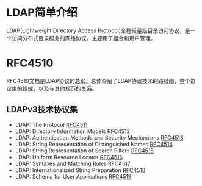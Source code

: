 # LDAP简单介绍

LDAP(Lightweight Directory Access Protocol)全程轻量级目录访问协议，是一个访问分布式目录服务的网络协议。主要用于组合和用户管理。

# RFC4510

RFC4510文档是LDAP协议的总纲。总体介绍了LDAP协议技术的路线图，整个协议集的组成，以及与其他规范的关系。

## LDAPv3技术协议集

- LDAP: The Protocol [RFC4511](1_RFC4511.md)
- LDAP: Directory Information Models [RFC4512](2_RFC4512.md)
- LDAP: Authentication Methods and Security Mechanisms [RFC4513](3_RFC4513.md)
- LDAP: String Representation of Distinguished Names [RFC4514](4_RFC4514.md)
- LDAP: String Representation of Search Filters [RFC4515](5_RFC4515.md)
- LDAP: Uniform Resource Locator [RFC4516](6_RFC4516.md)
- LDAP: Syntaxes and Matching Rules [RFC4517](7_RFC4517.md)
- LDAP: Internationalized String Preparation [RFC4518](8_RFC4518.md)
- LDAP: Schema for User Applications [RFC4519](9_RFC4519.md)
